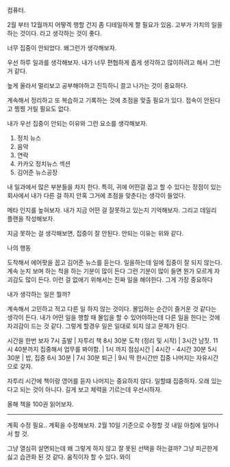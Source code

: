 컴퓨터.

2월 부터 12월까지 어떻겍 행할 건지 좀 디테일하게 짤 필요가 있음. 
고부가 가치의 일을하는 것이다. 라고 생각하는 것이 좋다.

너무 집중이 안되었다. 왜그런가 생각해보자.

우선 하루 일과를 생각해보자.
내가 너무 편협하게 좁게 생각하고 많이하려고 해서 그런거 같다.

높게 올라서 멀리보고 공부해야하고 진득하니 끌고 나가는 것이 중요하다.

계속해서 정리하고 또 복습하고 기록하는 것에 초점을 맞출 필요가 있다.
접속이 안된다고 찡찡 거릴 필요도 없다.

내가 우선 집중이 안되는 이유와 그런 요소를 생각해보자.

1. 정치 뉴스
2. 음악
3. 연락
4. 카카오 정치뉴스 섹션
5. 김어준 뉴스공장

내 일과에서 많은 부분들을 차지 한다. 특히, 귀에 어떤걸 꼽고 할 수 있다는 장점이 있는 회사에서 내가 다른 걸 하지 안혹 그거에 초점을 맞춘다는 생각이 들었다.

메타 인지를 높혀보자.
내가 지금 어떤 걸 잘못하고 있는지 기억해보자. 그리고 데일리 플랜을 작성해보자.

지금 못하는 걸 생각해보면, 집중이 잘 안된다. 안되는 이유는 위와 같다.

나의 행동

도착해서 에어팟을 꼽고 김어준 뉴스를 듣는다.
일을하는데 일에 집중이 잘 되지 않는다.
계속 눈치 보며 하는 척을 하는 기분이 많이 든다
그런 기분이 많이 들면 뭔가 모르게 자괴감도 많이 든다.
이런 걸 없애기 위해서는 진짜 일을 해야한다. 그게 가장 중요하다

내가 생각하는 일은 뭘까?

계속해서 고민하고 적고 다른 일 하지 않는 것이다.
몰입하는 순간이 즐거운 것 같다는 생각이 든다. 내가 어떤 일을 행할 때 몰입을 할 수 있어야하는데 다른 일을 한다는 것에 자괴감이 드는 것 같다. 그렇게 할경우 일은 일대로 되지 않고 문제가 된다.

시간을 한번 보자
7시 출발
  | 자투리 책
8시 30분 도착 (정리 및 시작)
  | 3시간 남짓.
11시 40분까지 집중해서 업무를 봐야함.
  |
1시 까지 점심시간
  | 4시간 - 4시간 30분
5시 30분
  | 밥, 집중
6시 30분
  |
7시 30분 퇴근
  |
9시 딱 한시간만 집중
나머지는 자유시간으로 갖자.

자투리 시간에 책이랑 영어를 듣자 나머지는 중요하지 않다. 일할떄 집중하자. 오래 있는다고 되는 것이 아니다. 길게 보고 체력을 기르는데 우선시하자.

올해 책을 100권 읽어보자.

---------

계획 수정 필요..
계획을 수정해보자.
2월 10일 기준으로 수정할 것
내일 아침에 일어나서 할 것.

그냥 열심히 살면되는데 왜 그렇게 하지 않고 잘 못된 선택을 하는걸까?
그냥 피곤한게 싫고 습관화 된 것 같다. 움직이자 할 수 있다.
와이 
